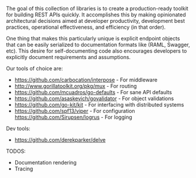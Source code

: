 

The goal of this collection of libraries is to create a production-ready toolkit for building REST APIs quickly.
It accomplishes this by making opinionated architectural decisions aimed at developer productivity, development best practices,
operational effectiveness, and efficiency (in that order).

One thing that makes this particularly unique is explicit endpoint objects that can be easily serialized to documentation 
formats like (RAML, Swagger, etc). This desire for self-documenting code also encourages developers to explicitly document requirements and assumptions.

Our tools of choice are:

* https://github.com/carbocation/interpose - For middleware
* http://www.gorillatoolkit.org/pkg/mux - For routing
* https://github.com/mcuadros/go-defaults - For sane API defaults
* https://github.com/asaskevich/govalidator - For object validations
* https://github.com/go-kit/kit - For interfacing with distributed systems
* https://github.com/spf13/viper - For configuration
https://github.com/Sirupsen/logrus - For logging

Dev tools:
* https://github.com/derekparker/delve


TODOS: 

* Documentation rendering
* Tracing
